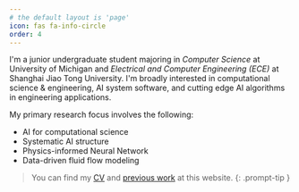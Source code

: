 ```yaml
---
# the default layout is 'page'
icon: fas fa-info-circle
order: 4
---
```




I'm a junior undergraduate student majoring in *Computer Science* at University of Michigan and *Electrical and Computer Engineering (ECE)* at Shanghai Jiao Tong University. I'm broadly interested in computational science & engineering,  AI system software, and cutting edge AI algorithms in engineering applications.



My primary research focus involves the following:

* AI for computational science
* Systematic AI structure
* Physics-informed Neural Network
* Data-driven fluid flow modeling 



> You can find my  [CV](https://ziming-zh.github.io/) and [previous work](https://ziming-zh.github.io/) at this website. 
{: .prompt-tip }
